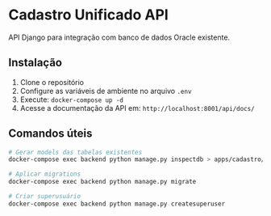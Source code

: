# Cadastro Unificado API

API Django para integração com banco de dados Oracle existente.

## Instalação

1. Clone o repositório
2. Configure as variáveis de ambiente no arquivo `.env`
3. Execute: `docker-compose up -d`
4. Acesse a documentação da API em: `http://localhost:8001/api/docs/`

## Comandos úteis

```bash
# Gerar models das tabelas existentes
docker-compose exec backend python manage.py inspectdb > apps/cadastro/models_generated.py

# Aplicar migrations
docker-compose exec backend python manage.py migrate

# Criar superusuário
docker-compose exec backend python manage.py createsuperuser
```
